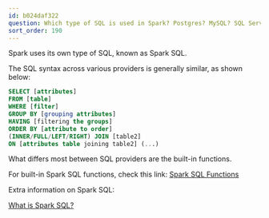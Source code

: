 ```yaml
---
id: b024daf322
question: Which type of SQL is used in Spark? Postgres? MySQL? SQL Server?
sort_order: 190
---
```


Spark uses its own type of SQL, known as Spark SQL.

The SQL syntax across various providers is generally similar, as shown below:

```sql
SELECT [attributes]
FROM [table]
WHERE [filter]
GROUP BY [grouping attributes]
HAVING [filtering the groups]
ORDER BY [attribute to order]
(INNER/FULL/LEFT/RIGHT) JOIN [table2]
ON [attributes table joining table2] (...)
```

What differs most between SQL providers are the built-in functions.

For built-in Spark SQL functions, check this link: [Spark SQL Functions](https://spark.apache.org/docs/latest/api/sql/index.html)

Extra information on Spark SQL:

[What is Spark SQL?](https://databricks.com/glossary/what-is-spark-sql#:~:text=Spark%20SQL%20is%20a%20Spark,on%20existing%20deployments%20and%20data)